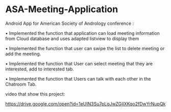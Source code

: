 # ASA-Meeting-Application

Android App for American Society of Andrology conference :

•	Implemented the function that application can load meeting information from Cloud database and uses adapted listview to display them

•	Implemented the function that user can  swipe the list  to delete meeting or add the meeting.

•	Implemented the function that User can select meeting that they are interested, add to interested tab.

•	Implemented the function that Users can talk with each other in the Chatroom Tab.

video that show this project:

https://drive.google.com/open?id=1eUIN3Su7pLqJwZGjIXKqo2fDwYrNupQk
